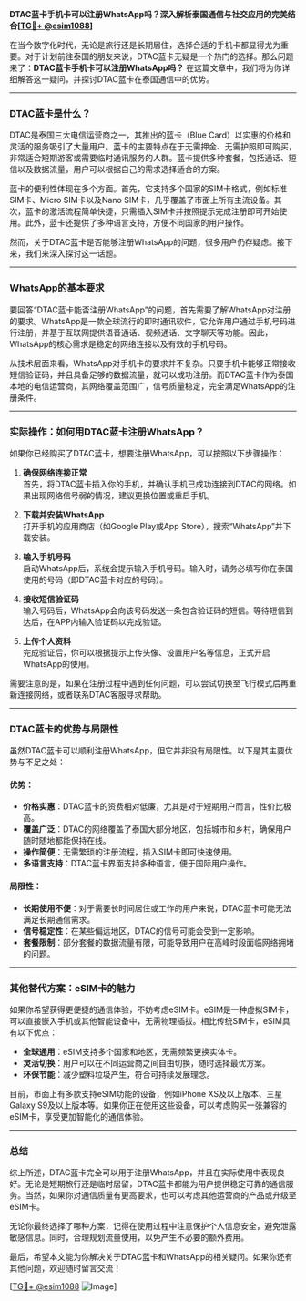 **DTAC蓝卡手机卡可以注册WhatsApp吗？深入解析泰国通信与社交应用的完美结合[[TG💪+ @esim1088](https://t.me/s/esim1088)]**

在当今数字化时代，无论是旅行还是长期居住，选择合适的手机卡都显得尤为重要。对于计划前往泰国的朋友来说，DTAC蓝卡无疑是一个热门的选择。那么问题来了：**DTAC蓝卡手机卡可以注册WhatsApp吗？** 在这篇文章中，我们将为你详细解答这一疑问，并探讨DTAC蓝卡在泰国通信中的优势。

---

### DTAC蓝卡是什么？

DTAC是泰国三大电信运营商之一，其推出的蓝卡（Blue Card）以实惠的价格和灵活的服务吸引了大量用户。蓝卡的主要特点在于无需押金、无需护照即可购买，非常适合短期游客或需要临时通讯服务的人群。蓝卡提供多种套餐，包括通话、短信以及数据流量，用户可以根据自己的需求选择适合的方案。

蓝卡的便利性体现在多个方面。首先，它支持多个国家的SIM卡格式，例如标准SIM卡、Micro SIM卡以及Nano SIM卡，几乎覆盖了市面上所有主流设备。其次，蓝卡的激活流程简单快捷，只需插入SIM卡并按照提示完成注册即可开始使用。此外，蓝卡还提供了多种语言支持，方便不同国家的用户操作。

然而，关于DTAC蓝卡是否能够注册WhatsApp的问题，很多用户仍存疑虑。接下来，我们来深入探讨这一话题。

---

### WhatsApp的基本要求

要回答“DTAC蓝卡能否注册WhatsApp”的问题，首先需要了解WhatsApp对注册的要求。WhatsApp是一款全球流行的即时通讯软件，它允许用户通过手机号码进行注册，并基于互联网提供语音通话、视频通话、文字聊天等功能。因此，WhatsApp的核心需求是稳定的网络连接以及有效的手机号码。

从技术层面来看，WhatsApp对手机卡的要求并不复杂。只要手机卡能够正常接收短信验证码，并且具备足够的数据流量，就可以成功注册。而DTAC蓝卡作为泰国本地的电信运营商，其网络覆盖范围广，信号质量稳定，完全满足WhatsApp的注册条件。

---

### 实际操作：如何用DTAC蓝卡注册WhatsApp？

如果你已经购买了DTAC蓝卡，想要注册WhatsApp，可以按照以下步骤操作：

1. **确保网络连接正常**  
   首先，将DTAC蓝卡插入你的手机，并确认手机已成功连接到DTAC的网络。如果出现网络信号弱的情况，建议更换位置或重启手机。

2. **下载并安装WhatsApp**  
   打开手机的应用商店（如Google Play或App Store），搜索“WhatsApp”并下载安装。

3. **输入手机号码**  
   启动WhatsApp后，系统会提示输入手机号码。输入时，请务必填写你在泰国使用的号码（即DTAC蓝卡对应的号码）。

4. **接收短信验证码**  
   输入号码后，WhatsApp会向该号码发送一条包含验证码的短信。等待短信到达后，在APP内输入验证码以完成验证。

5. **上传个人资料**  
   完成验证后，你可以根据提示上传头像、设置用户名等信息，正式开启WhatsApp的使用。

需要注意的是，如果在注册过程中遇到任何问题，可以尝试切换至飞行模式后再重新连接网络，或者联系DTAC客服寻求帮助。

---

### DTAC蓝卡的优势与局限性

虽然DTAC蓝卡可以顺利注册WhatsApp，但它并非没有局限性。以下是其主要优势与不足之处：

#### 优势：
- **价格实惠**：DTAC蓝卡的资费相对低廉，尤其是对于短期用户而言，性价比极高。
- **覆盖广泛**：DTAC的网络覆盖了泰国大部分地区，包括城市和乡村，确保用户随时随地都能保持在线。
- **操作简便**：无需繁琐的注册流程，插入SIM卡即可快速使用。
- **多语言支持**：DTAC蓝卡界面支持多种语言，便于国际用户操作。

#### 局限性：
- **长期使用不便**：对于需要长时间居住或工作的用户来说，DTAC蓝卡可能无法满足长期通信需求。
- **信号稳定性**：在某些偏远地区，DTAC的信号可能会受到一定影响。
- **套餐限制**：部分套餐的数据流量有限，可能导致用户在高峰时段面临网络拥堵的问题。

---

### 其他替代方案：eSIM卡的魅力

如果你希望获得更便捷的通信体验，不妨考虑eSIM卡。eSIM是一种虚拟SIM卡，可以直接嵌入手机或其他智能设备中，无需物理插拔。相比传统SIM卡，eSIM具有以下优点：

- **全球通用**：eSIM支持多个国家和地区，无需频繁更换实体卡。
- **灵活切换**：用户可以在不同运营商之间自由切换，随时选择最优方案。
- **环保节能**：减少塑料垃圾产生，符合可持续发展理念。

目前，市面上有多款支持eSIM功能的设备，例如iPhone XS及以上版本、三星Galaxy S9及以上版本等。如果你正在使用这些设备，可以考虑购买一张兼容的eSIM卡，享受更加智能化的通信体验。

---

### 总结

综上所述，DTAC蓝卡完全可以用于注册WhatsApp，并且在实际使用中表现良好。无论是短期旅行还是临时居留，DTAC蓝卡都能为用户提供稳定可靠的通信服务。当然，如果你对通信质量有更高要求，也可以考虑其他运营商的产品或升级至eSIM卡。

无论你最终选择了哪种方案，记得在使用过程中注意保护个人信息安全，避免泄露敏感信息。同时，合理规划流量使用，以免产生不必要的额外费用。

最后，希望本文能为你解决关于DTAC蓝卡和WhatsApp的相关疑问。如果你还有其他问题，欢迎随时留言交流！

[[TG💪+ @esim1088](https://t.me/s/esim1088) ![Image](https://i.postimg.cc/4NQfJmqS/Snipaste-2025-05-13-00-14-12.png)]